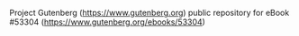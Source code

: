 Project Gutenberg (https://www.gutenberg.org) public repository for
eBook #53304 (https://www.gutenberg.org/ebooks/53304)
